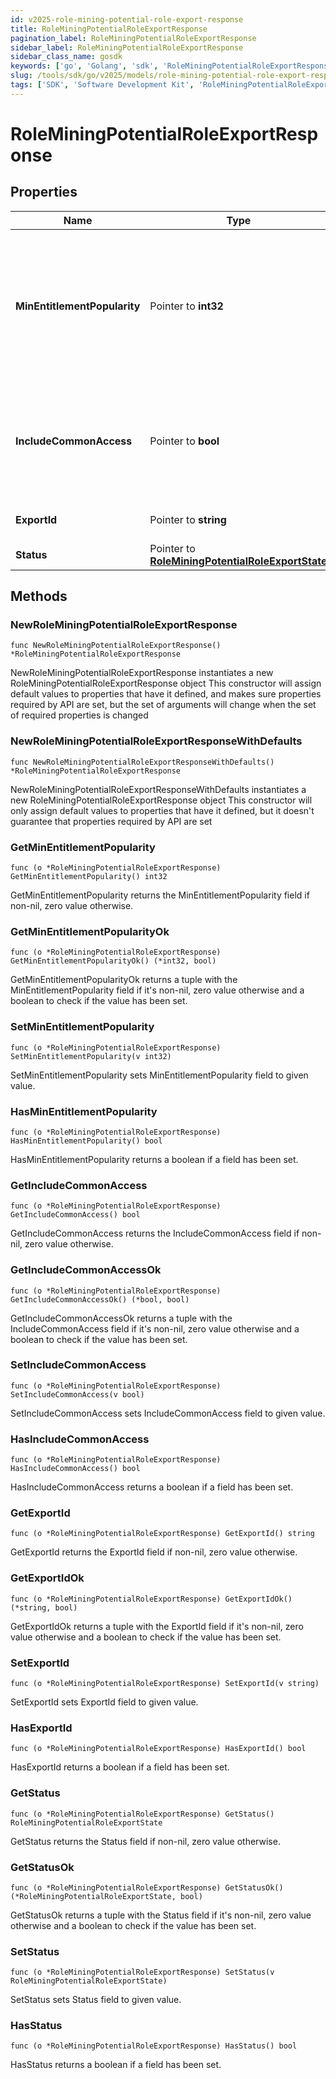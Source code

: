 ```yaml
---
id: v2025-role-mining-potential-role-export-response
title: RoleMiningPotentialRoleExportResponse
pagination_label: RoleMiningPotentialRoleExportResponse
sidebar_label: RoleMiningPotentialRoleExportResponse
sidebar_class_name: gosdk
keywords: ['go', 'Golang', 'sdk', 'RoleMiningPotentialRoleExportResponse', 'V2025RoleMiningPotentialRoleExportResponse'] 
slug: /tools/sdk/go/v2025/models/role-mining-potential-role-export-response
tags: ['SDK', 'Software Development Kit', 'RoleMiningPotentialRoleExportResponse', 'V2025RoleMiningPotentialRoleExportResponse']
---
```


# RoleMiningPotentialRoleExportResponse

## Properties

Name | Type | Description | Notes
------------ | ------------- | ------------- | -------------
**MinEntitlementPopularity** | Pointer to **int32** | The minimum popularity among identities in the role which an entitlement must have to be included in the report | [optional] 
**IncludeCommonAccess** | Pointer to **bool** | If false, do not include entitlements that are highly popular among the entire orginization | [optional] 
**ExportId** | Pointer to **string** | ID used to reference this export | [optional] 
**Status** | Pointer to [**RoleMiningPotentialRoleExportState**](role-mining-potential-role-export-state) |  | [optional] 

## Methods

### NewRoleMiningPotentialRoleExportResponse

`func NewRoleMiningPotentialRoleExportResponse() *RoleMiningPotentialRoleExportResponse`

NewRoleMiningPotentialRoleExportResponse instantiates a new RoleMiningPotentialRoleExportResponse object
This constructor will assign default values to properties that have it defined,
and makes sure properties required by API are set, but the set of arguments
will change when the set of required properties is changed

### NewRoleMiningPotentialRoleExportResponseWithDefaults

`func NewRoleMiningPotentialRoleExportResponseWithDefaults() *RoleMiningPotentialRoleExportResponse`

NewRoleMiningPotentialRoleExportResponseWithDefaults instantiates a new RoleMiningPotentialRoleExportResponse object
This constructor will only assign default values to properties that have it defined,
but it doesn't guarantee that properties required by API are set

### GetMinEntitlementPopularity

`func (o *RoleMiningPotentialRoleExportResponse) GetMinEntitlementPopularity() int32`

GetMinEntitlementPopularity returns the MinEntitlementPopularity field if non-nil, zero value otherwise.

### GetMinEntitlementPopularityOk

`func (o *RoleMiningPotentialRoleExportResponse) GetMinEntitlementPopularityOk() (*int32, bool)`

GetMinEntitlementPopularityOk returns a tuple with the MinEntitlementPopularity field if it's non-nil, zero value otherwise
and a boolean to check if the value has been set.

### SetMinEntitlementPopularity

`func (o *RoleMiningPotentialRoleExportResponse) SetMinEntitlementPopularity(v int32)`

SetMinEntitlementPopularity sets MinEntitlementPopularity field to given value.

### HasMinEntitlementPopularity

`func (o *RoleMiningPotentialRoleExportResponse) HasMinEntitlementPopularity() bool`

HasMinEntitlementPopularity returns a boolean if a field has been set.

### GetIncludeCommonAccess

`func (o *RoleMiningPotentialRoleExportResponse) GetIncludeCommonAccess() bool`

GetIncludeCommonAccess returns the IncludeCommonAccess field if non-nil, zero value otherwise.

### GetIncludeCommonAccessOk

`func (o *RoleMiningPotentialRoleExportResponse) GetIncludeCommonAccessOk() (*bool, bool)`

GetIncludeCommonAccessOk returns a tuple with the IncludeCommonAccess field if it's non-nil, zero value otherwise
and a boolean to check if the value has been set.

### SetIncludeCommonAccess

`func (o *RoleMiningPotentialRoleExportResponse) SetIncludeCommonAccess(v bool)`

SetIncludeCommonAccess sets IncludeCommonAccess field to given value.

### HasIncludeCommonAccess

`func (o *RoleMiningPotentialRoleExportResponse) HasIncludeCommonAccess() bool`

HasIncludeCommonAccess returns a boolean if a field has been set.

### GetExportId

`func (o *RoleMiningPotentialRoleExportResponse) GetExportId() string`

GetExportId returns the ExportId field if non-nil, zero value otherwise.

### GetExportIdOk

`func (o *RoleMiningPotentialRoleExportResponse) GetExportIdOk() (*string, bool)`

GetExportIdOk returns a tuple with the ExportId field if it's non-nil, zero value otherwise
and a boolean to check if the value has been set.

### SetExportId

`func (o *RoleMiningPotentialRoleExportResponse) SetExportId(v string)`

SetExportId sets ExportId field to given value.

### HasExportId

`func (o *RoleMiningPotentialRoleExportResponse) HasExportId() bool`

HasExportId returns a boolean if a field has been set.

### GetStatus

`func (o *RoleMiningPotentialRoleExportResponse) GetStatus() RoleMiningPotentialRoleExportState`

GetStatus returns the Status field if non-nil, zero value otherwise.

### GetStatusOk

`func (o *RoleMiningPotentialRoleExportResponse) GetStatusOk() (*RoleMiningPotentialRoleExportState, bool)`

GetStatusOk returns a tuple with the Status field if it's non-nil, zero value otherwise
and a boolean to check if the value has been set.

### SetStatus

`func (o *RoleMiningPotentialRoleExportResponse) SetStatus(v RoleMiningPotentialRoleExportState)`

SetStatus sets Status field to given value.

### HasStatus

`func (o *RoleMiningPotentialRoleExportResponse) HasStatus() bool`

HasStatus returns a boolean if a field has been set.


